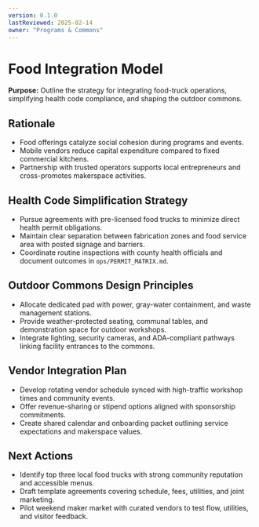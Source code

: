 ```yaml
---
version: 0.1.0
lastReviewed: 2025-02-14
owner: "Programs & Commons"
---
```


# Food Integration Model

**Purpose:** Outline the strategy for integrating food-truck operations, simplifying health code compliance, and shaping the outdoor commons.

## Rationale
- Food offerings catalyze social cohesion during programs and events.
- Mobile vendors reduce capital expenditure compared to fixed commercial kitchens.
- Partnership with trusted operators supports local entrepreneurs and cross-promotes makerspace activities.

## Health Code Simplification Strategy
- Pursue agreements with pre-licensed food trucks to minimize direct health permit obligations.
- Maintain clear separation between fabrication zones and food service area with posted signage and barriers.
- Coordinate routine inspections with county health officials and document outcomes in `ops/PERMIT_MATRIX.md`.

## Outdoor Commons Design Principles
- Allocate dedicated pad with power, gray-water containment, and waste management stations.
- Provide weather-protected seating, communal tables, and demonstration space for outdoor workshops.
- Integrate lighting, security cameras, and ADA-compliant pathways linking facility entrances to the commons.

## Vendor Integration Plan
- Develop rotating vendor schedule synced with high-traffic workshop times and community events.
- Offer revenue-sharing or stipend options aligned with sponsorship commitments.
- Create shared calendar and onboarding packet outlining service expectations and makerspace values.

## Next Actions
- Identify top three local food trucks with strong community reputation and accessible menus.
- Draft template agreements covering schedule, fees, utilities, and joint marketing.
- Pilot weekend maker market with curated vendors to test flow, utilities, and visitor feedback.
